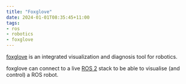 ```yaml
---
title: "Foxglove"
date: 2024-01-01T08:35:45+11:00
tags:
- ros
- robotics
- foxglove
---
```


[foxglove](https://foxglove.dev/)  is an integrated visualization and diagnosis tool for robotics.
<!--more-->
foxglove can connect to a live [ROS 2](https://docs.foxglove.dev/docs/connecting-to-data/frameworks/ros2) stack to be able
to visualise (and control) a ROS robot.

